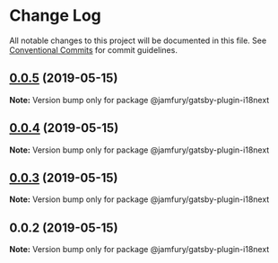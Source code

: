 # Change Log

All notable changes to this project will be documented in this file.
See [Conventional Commits](https://conventionalcommits.org) for commit guidelines.

## [0.0.5](https://github.com/JAMfury/gatsby-monorepo/compare/@jamfury/gatsby-plugin-i18next@0.0.4...@jamfury/gatsby-plugin-i18next@0.0.5) (2019-05-15)

**Note:** Version bump only for package @jamfury/gatsby-plugin-i18next

## [0.0.4](https://github.com/JAMfury/gatsby-monorepo/compare/@jamfury/gatsby-plugin-i18next@0.0.3...@jamfury/gatsby-plugin-i18next@0.0.4) (2019-05-15)

**Note:** Version bump only for package @jamfury/gatsby-plugin-i18next

## [0.0.3](https://github.com/JAMfury/gatsby-monorepo/compare/@jamfury/gatsby-plugin-i18next@0.0.2...@jamfury/gatsby-plugin-i18next@0.0.3) (2019-05-15)

**Note:** Version bump only for package @jamfury/gatsby-plugin-i18next

## 0.0.2 (2019-05-15)

**Note:** Version bump only for package @jamfury/gatsby-plugin-i18next
